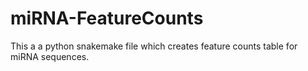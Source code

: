 # miRNA-FeatureCounts
This a a python snakemake file which creates feature counts table for miRNA sequences.
